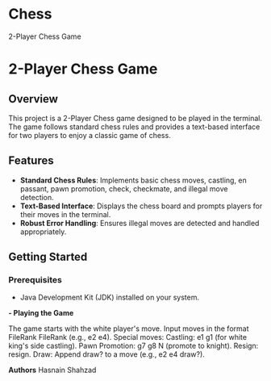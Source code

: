 # Chess
2-Player Chess Game

# 2-Player Chess Game

## Overview

This project is a 2-Player Chess game designed to be played in the terminal. The game follows standard chess rules and provides a text-based interface for two players to enjoy a classic game of chess.

## Features

- **Standard Chess Rules**: Implements basic chess moves, castling, en passant, pawn promotion, check, checkmate, and illegal move detection.
- **Text-Based Interface**: Displays the chess board and prompts players for their moves in the terminal.
- **Robust Error Handling**: Ensures illegal moves are detected and handled appropriately.

## Getting Started

### Prerequisites

- Java Development Kit (JDK) installed on your system.

**- Playing the Game**

The game starts with the white player's move.
Input moves in the format FileRank FileRank (e.g., e2 e4).
Special moves:
Castling: e1 g1 (for white king's side castling).
Pawn Promotion: g7 g8 N (promote to knight).
Resign: resign.
Draw: Append draw? to a move (e.g., e2 e4 draw?).

**Authors**
Hasnain Shahzad

